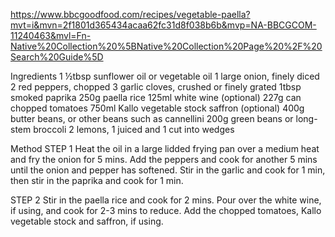 https://www.bbcgoodfood.com/recipes/vegetable-paella?mvt=i&mvn=2f1801d365434acaa62fc31d8f038b6b&mvp=NA-BBCGCOM-11240463&mvl=Fn-Native%20Collection%20%5BNative%20Collection%20Page%20%2F%20Search%20Guide%5D

Ingredients
1 ½tbsp sunflower oil or vegetable oil
1 large onion, finely diced
2 red peppers, chopped
3 garlic cloves, crushed or finely grated
1tbsp smoked paprika
250g paella rice
125ml white wine (optional)
227g can chopped tomatoes
750ml Kallo vegetable stock
saffron (optional)
400g butter beans, or other beans such as cannellini
200g green beans or long-stem broccoli
2 lemons, 1 juiced and 1 cut into wedges

Method
STEP 1
Heat the oil in a large lidded frying pan over a medium heat and fry the onion for 5 mins. Add the peppers and cook for another 5 mins until the onion and pepper has softened. Stir in the garlic and cook for 1 min, then stir in the paprika and cook for 1 min.

STEP 2
Stir in the paella rice and cook for 2 mins. Pour over the white wine, if using, and cook for 2-3 mins to reduce. Add the chopped tomatoes, Kallo vegetable stock and saffron, if using.

